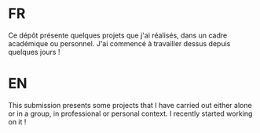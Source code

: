 # FR
Ce dépôt présente quelques projets que j'ai réalisés, dans un cadre académique ou personnel.
J'ai commencé à travailler dessus depuis quelques jours  !

# EN
This submission presents some projects that I have carried out either alone or in a group, in professional or personal context.
I recently started working on it !
